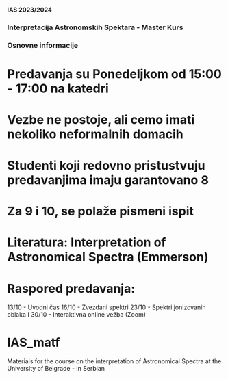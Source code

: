 #### IAS 2023/2024

### Interpretacija Astronomskih Spektara - Master Kurs
### Osnovne informacije
# Predavanja su Ponedeljkom od 15:00 - 17:00 na katedri 
# Vezbe ne postoje, ali cemo imati nekoliko neformalnih domacih
# Studenti koji redovno pristustvuju predavanjima imaju garantovano 8
# Za 9 i 10, se polaže pismeni ispit 

# Literatura: Interpretation of Astronomical Spectra (Emmerson)

# Raspored predavanja: 
13/10 - Uvodni čas
16/10 - Zvezdani spektri
23/10 - Spektri jonizovanih oblaka I
30/10 - Interaktivna online vežba (Zoom)


# IAS_matf
Materials for the course on the interpretation of Astronomical Spectra at the University of Belgrade - in Serbian
